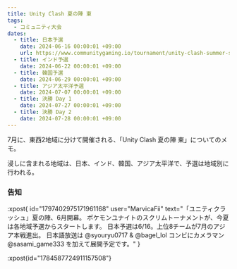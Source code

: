 ```yaml
---
title: Unity Clash 夏の陣 東
tags:
  - コミュニティ大会
dates:
  - title: 日本予選
    date: 2024-06-16 00:00:01 +09:00
    url: https://www.communitygaming.io/tournament/unity-clash-summer-showdown-s4-japan-qualifiers
  - title: インド予選
    date: 2024-06-22 00:00:01 +09:00
  - title: 韓国予選
    date: 2024-06-29 00:00:01 +09:00
  - title: アジア太平洋予選
    date: 2024-07-07 00:00:01 +09:00
  - title: 決勝 Day 1
    date: 2024-07-27 00:00:01 +09:00
  - title: 決勝 Day 2
    date: 2024-07-28 00:00:01 +09:00
---
```


7月に、東西2地域に分けて開催される、「Unity Clash 夏の陣 東」についてのメモ。

浸しに含まれる地域は、日本、インド、韓国、アジア太平洋で、予選は地域別に行われる。

<!-- more -->

### 告知
:xpost{
  id="1797402975171961168"
  user="MarvicaFii"
  text="「ユニティクラッシュ」夏の陣、6月開幕。
ポケモンユナイトのスクリムトーナメントが、今夏は各地域予選からスタートします。
日本予選は6/16。上位8チームが7月のアジア本戦進出。
日本語放送は @syouryu0717
 & @bagel_lol
 コンビにカメラマン @sasami_game333
 を加えて展開予定です。"
}

:xpost{id="1784587724911157508"}